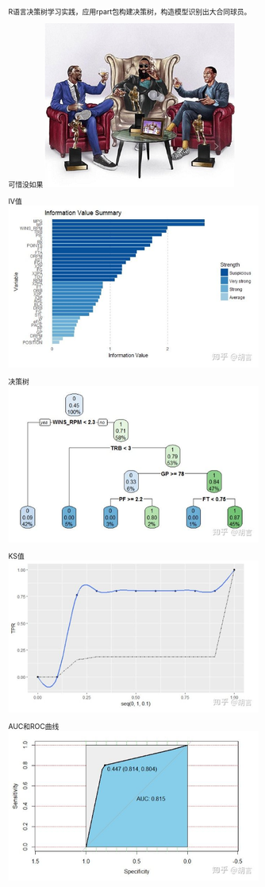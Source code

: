R语言决策树学习实践，应用rpart包构建决策树，构造模型识别出大合同球员。

可惜没如果
![](https://github.com/xuganghuhu/NBA-decision-tree/blob/master/1.jpg)

IV值
![](https://github.com/xuganghuhu/NBA-decision-tree/blob/master/2.jpg)


决策树
![](https://github.com/xuganghuhu/NBA-decision-tree/blob/master/3.jpg)


KS值
![](https://github.com/xuganghuhu/NBA-decision-tree/blob/master/4.jpg)


AUC和ROC曲线
![](https://github.com/xuganghuhu/NBA-decision-tree/blob/master/5.jpg)
